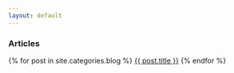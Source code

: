 ```yaml
---
layout: default
---
```


<div class="container">
    <div class="panel panel-default">
        <div class="panel-heading">
          <h3 class="panel-title"><b>Articles</b></h3>
        </div>
        <div class="list-group">
      	{% for post in site.categories.blog %}
          	<a class="list-group-item" href="{{ post.url }}" title="{{ post.title }}">{{ post.title }}</a>
      	{% endfor %}
        </div>
    </div>
</div>
